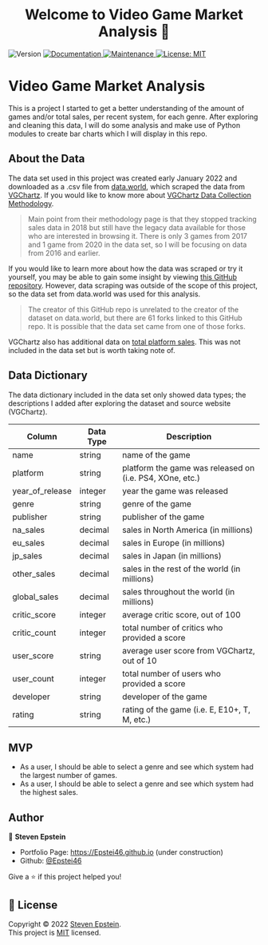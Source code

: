 <h1 align="center">Welcome to Video Game Market Analysis 👋</h1>
<p>
  <img alt="Version" src="https://img.shields.io/badge/version-1.0.0-blue.svg?cacheSeconds=2592000" />
  <a href="https://github.com/Epstei46/specialization-capstone-project#readme" target="_blank">
    <img alt="Documentation" src="https://img.shields.io/badge/documentation-yes-brightgreen.svg" />
  </a>
  <a href="https://github.com/Epstei46/specialization-capstone-project/graphs/commit-activity" target="_blank">
    <img alt="Maintenance" src="https://img.shields.io/badge/Maintained%3F-no%3F-yellow.svg" />
  </a>
  <a href="https://github.com/Epstei46/specialization-capstone-project/blob/main/LICENSE.md" target="_blank">
    <img alt="License: MIT" src="https://img.shields.io/badge/License-MIT-green.svg" />
    <!-- <img alt="License:MIT" src="https://img.shields.io/github/license/Epstei46/specialization-capstone-project" /> -->
  </a>
</p>

# Video Game Market Analysis

This is a project I started to get a better understanding of the amount of games and/or total sales, per recent system, for each genre. After exploring and cleaning this data, I will do some analysis and make use of Python modules to create bar charts which I will display in this repo.

## About the Data

The data set used in this project was created early January 2022 and downloaded as a .csv file from [data.world](https://data.world/sumitrock/video/), which scraped the data from [VGChartz](https://www.vgchartz.com/gamedb/). If you would like to know more about [VGChartz Data Collection Methodology](https://www.vgchartz.com/methodology.php).
> Main point from their methodology page is that they stopped tracking sales data in 2018 but still have the legacy data available for those who are interested in browsing it. There is only 3 games from 2017 and 1 game from 2020 in the data set, so I will be focusing on data from 2016 and earlier.

If you would like to learn more about how the data was scraped or try it yourself, you may be able to gain some insight by viewing [this GitHub repository](https://github.com/ashaheedq/vgchartzScrape). However, data scraping was outside of the scope of this project, so the data set from data.world was used for this analysis.
> The creator of this GitHub repo is unrelated to the creator of the dataset on data.world, but there are 61 forks linked to this GitHub repo. It is possible that the data set came from one of those forks.

VGChartz also has additional data on [total platform sales](https://www.vgchartz.com/analysis/platform_totals/). This was not included in the data set but is worth taking note of.

## Data Dictionary

The data dictionary included in the data set only showed data types; the descriptions I added after exploring the dataset and source website (VGChartz).

| Column | Data Type | Description |
|--------|-----------|-------------|
| name | string | name of the game |
| platform | string | platform  the game was released on (i.e. PS4, XOne, etc.) |
| year_of_release | integer | year the game was released |
| genre | string | genre of the game |
| publisher | string | publisher of the game |
| na_sales | decimal | sales in North America (in millions) |
| eu_sales | decimal | sales in Europe (in millions) |
| jp_sales | decimal | sales in Japan (in millions) |
| other_sales | decimal | sales in the rest of the world (in millions) |
| global_sales | decimal | sales throughout the world (in millions) |
| critic_score | integer | average critic score, out of 100 |
| critic_count | integer | total number of critics who provided a score |
| user_score | string | average user score from VGChartz, out of 10 |
| user_count | integer | total number of users who provided a score |
| developer | string | developer of the game |
| rating | string | rating of the game (i.e. E, E10+, T, M, etc.) |

## MVP

* As a user, I should be able to select a genre and see which system had the largest number of games.
* As a user, I should be able to select a genre and see which system had the highest sales.

<!-- ## Additional Features -->

<!-- * Along with the title of show/movie, added an input field to the form for an optional comment.
* Changed pixel width/height to view width/height to look better on mobile.
* Made the title of this project a header that stays at the top of the browser while scrolling.
* Created a sidebar image for some extra flair. -->

<!-- ## Challenge
I wanted to be able to go from local testing to Heroku deployment without needing to modify the code every time I went from one to the other. My original solution I came up with after doing some research was to set the baseURL object in the client folder equal to window.location.origin instead of having the URL in my code. I later changed that to use window.location.origin to see if it includes Heroku, and depending on the truthiness of that function, use the production or development URL. -->

<!-- ### 🏠 [Homepage](https://github.com/Epstei46/foundations-capstone-project#readme) -->
<!-- ### ✨ [Demo](https://drive.google.com/file/d/1iO7s3PV4oqWdbjrgjKnLjg7WsC1JBi03/view) -->

<!-- ![Deployed Screenshot](watch-list-ss.png?raw=true "Deployed Screenshot") -->

<!-- ## Install & Setup

```sh
npm install
```
* In the root folder, create a .env file, type in SERVER_PORT=4242 to match with client/main.js line 6 -->

<!-- ## Usage

```sh
npm run start
``` -->

## Author

👤 **Steven Epstein**

* Portfolio Page: https://Epstei46.github.io (under construction)
* Github: [@Epstei46](https://github.com/Epstei46)
<!-- * LinkedIn: [@TBA](https://linkedin.com/in/TBA) -->

<!-- ## Show your support -->

Give a ⭐️ if this project helped you!

## 📝 License

Copyright © 2022 [Steven Epstein](https://github.com/Epstei46).<br />
This project is [MIT](https://github.com/Epstei46/specialization-capstone-project/blob/main/LICENSE.md) licensed.